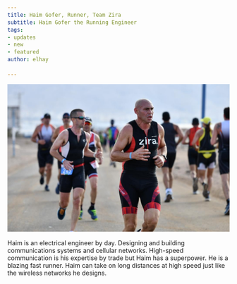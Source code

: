 ```yaml
---
title: Haim Gofer, Runner, Team Zira
subtitle: Haim Gofer the Running Engineer
tags:
- updates
- new
- featured
author: elhay

---
```

![](/uploads/haim-gofer.jpeg)

Haim is an electrical engineer by day. Designing and building communications systems and cellular networks. High-speed communication is his expertise by trade but Haim has a superpower. He is a blazing fast runner. Haim can take on long distances at high speed just like the wireless networks he designs.